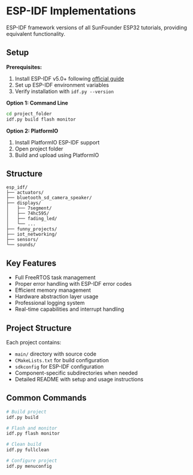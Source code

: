 # ESP-IDF Implementations

ESP-IDF framework versions of all SunFounder ESP32 tutorials, providing equivalent functionality.

## Setup

**Prerequisites:**
1. Install ESP-IDF v5.0+ following [official guide](https://docs.espressif.com/projects/esp-idf/en/latest/esp32/get-started/)
2. Set up ESP-IDF environment variables
3. Verify installation with `idf.py --version`

**Option 1: Command Line**
```bash
cd project_folder
idf.py build flash monitor
```

**Option 2: PlatformIO**
1. Install PlatformIO ESP-IDF support
2. Open project folder
3. Build and upload using PlatformIO

## Structure

```
esp_idf/
├── actuators/
├── bluetooth_sd_camera_speaker/
├── displays/
│   ├── 7segment/
│   ├── 74hc595/
│   ├── fading_led/
│   └── ...
├── funny_projects/
├── iot_networking/
├── sensors/
└── sounds/
```

## Key Features

- Full FreeRTOS task management
- Proper error handling with ESP-IDF error codes
- Efficient memory management
- Hardware abstraction layer usage
- Professional logging system
- Real-time capabilities and interrupt handling

## Project Structure

Each project contains:
- `main/` directory with source code
- `CMakeLists.txt` for build configuration
- `sdkconfig` for ESP-IDF configuration
- Component-specific subdirectories when needed
- Detailed README with setup and usage instructions

## Common Commands

```bash
# Build project
idf.py build

# Flash and monitor
idf.py flash monitor

# Clean build
idf.py fullclean

# Configure project
idf.py menuconfig
```